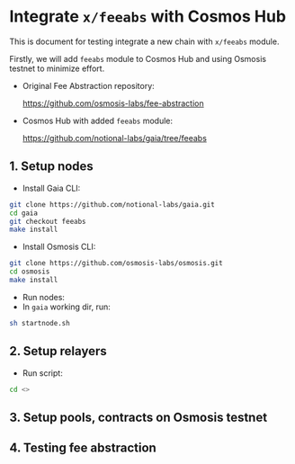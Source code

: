 # Integrate `x/feeabs` with Cosmos Hub

This is document for testing integrate a new chain with `x/feeabs` module.

Firstly, we will add `feeabs` module to Cosmos Hub and using Osmosis testnet to minimize effort.

* Original Fee Abstraction repository:

    <https://github.com/osmosis-labs/fee-abstraction>

* Cosmos Hub with added `feeabs` module:

    <https://github.com/notional-labs/gaia/tree/feeabs>

## 1. Setup nodes

* Install Gaia CLI:

```bash
git clone https://github.com/notional-labs/gaia.git
cd gaia
git checkout feeabs
make install
```

* Install Osmosis CLI:

```bash
git clone https://github.com/osmosis-labs/osmosis.git
cd osmosis
make install
```

* Run nodes:
* In `gaia` working dir, run:

```bash
sh startnode.sh
```

## 2. Setup relayers

* Run script:

```bash
cd <>
```

## 3. Setup pools, contracts on Osmosis testnet

## 4. Testing fee abstraction
